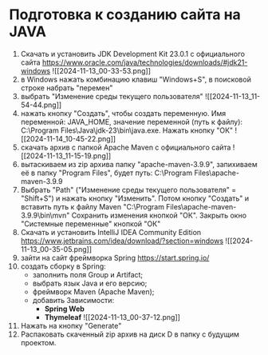 # Подготовка к созданию сайта на JAVA

1. Скачать и установить JDK Development Kit 23.0.1 с официального сайта https://www.oracle.com/java/technologies/downloads/#jdk21-windows
![[2024-11-13_00-33-53.png]]
2. в Windows нажать комбинацию клавиш "Windows+S", в поисковой строке набрать "перемен"
3. выбрать "Изменение среды текущего пользователя"
![[2024-11-13_11-54-44.png]]
4. нажать кнопку "Создать", чтобы создать переменную. Имя переменной: JAVA_HOME, значение переменной (путь к файлу): C:\Program Files\Java\jdk-23\bin\java.exe. Нажать кнопку "ОК"
![[2024-11-14_10-45-22.png]]
6. скачать архив с папкой Apache Maven с официального сайта 
![[2024-11-13_11-15-19.png]]
8. вытаскиваем из zip архива папку "apache-maven-3.9.9", запихиваем её в папку "Program Files", будет путь: C:\Program Files\apache-maven-3.9.9
9. Выбрать "Path" ("Изменение среды текущего пользователя" = "Shift+S") и нажать кнопку "Изменить". Потом кнопку "Создать" и вставить путь к файлу Maven "C:\Program Files\apache-maven-3.9.9\bin\mvn" Сохранить изменения кнопкой "ОК". Закрыть окно "Системные переменные" кнопкой "ОК"
10. Скачать и установить IntelliJ IDEA Community Edition https://www.jetbrains.com/idea/download/?section=windows
![[2024-11-13_00-35-05.png]]
3. зайти на сайт фреймворка Spring https://start.spring.io/
4. создать сборку в Spring:
	- заполнить поля Group и Artifact;
	- выбрать язык Java и его версию; 
	- фреймворк Maven (Apache Maven); 
	- добавить Зависимости:
		- **Spring Web**
		- **Thymeleaf**
![[2024-11-13_00-37-12.png]]
5. Нажать на кнопку "Generate"
6. Распаковать скаченный zip архив на диск D в папку с будущим проектом.
